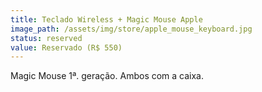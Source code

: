 ```yaml
---
title: Teclado Wireless + Magic Mouse Apple
image_path: /assets/img/store/apple_mouse_keyboard.jpg
status: reserved
value: Reservado (R$ 550)
---
```

Magic Mouse 1ª. geração. Ambos com a caixa.